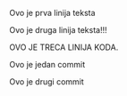 Ovo je prva linija teksta

Ovo je druga linija teksta!!!

OVO JE TRECA LINIJA KODA.

Ovo je jedan commit

Ovo je drugi commit